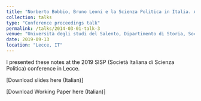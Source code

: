 ```yaml
---
title: "Norberto Bobbio, Bruno Leoni e la Scienza Politica in Italia. Alcune Note"
collection: talks
type: "Conference proceedings talk"
permalink: /talks/2014-03-01-talk-3
venue: "Università degli studi del Salento, Dipartimento di Storia, Società e Studi sull'uomo"
date: 2019-09-13
location: "Lecce, IT"
---
```


I presented these notes at the 2019 SISP (Società Italiana di Scienza Politica) conference in Lecce.

[Download slides here (Italian)]

[Download Working Paper here (Italian)]
